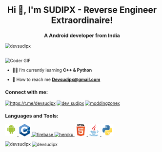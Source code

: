 <h1 align="center">Hi 👋, I'm SUDIPX - Reverse Engineer Extraordinaire!</h1>
<h3 align="center">A Android developer from India</h3>

<p align="left"> <img src="https://komarev.com/ghpvc/?username=devsudipx&label=Profile%20views&color=0e75b6&style=flat" alt="devsudipx" /> </p>
<br>
<img alt="Coder GIF" height=250 width=350 src="https://cdn.dribbble.com/users/730703/screenshots/6581243/avento.gif" />
<br>

- 🧑‍💻 I’m currently learning **C++ & Python**

- 📧 How to reach me **Devsudipx@gmail.com**

<h3 align="left">Connect with me:</h3>
<p align="left">
<a href="https://dev.to/https://t.me/devsudipx" target="blank"><img align="center" src="https://raw.githubusercontent.com/rahuldkjain/github-profile-readme-generator/master/src/images/icons/Social/devto.svg" alt="https://t.me/devsudipx" height="30" width="40" /></a>
<a href="https://instagram.com/dev_sudipx" target="blank"><img align="center" src="https://raw.githubusercontent.com/rahuldkjain/github-profile-readme-generator/master/src/images/icons/Social/instagram.svg" alt="dev_sudipx" height="30" width="40" /></a>
<a href="https://www.youtube.com/c/moddingzonex" target="blank"><img align="center" src="https://raw.githubusercontent.com/rahuldkjain/github-profile-readme-generator/master/src/images/icons/Social/youtube.svg" alt="moddingzonex" height="30" width="40" /></a>
</p>

<h3 align="left">Languages and Tools:</h3>
<p align="left"> <a href="https://developer.android.com" target="_blank" rel="noreferrer"> <img src="https://raw.githubusercontent.com/devicons/devicon/master/icons/android/android-original-wordmark.svg" alt="android" width="40" height="40"/> </a> <a href="https://www.w3schools.com/cpp/" target="_blank" rel="noreferrer"> <img src="https://raw.githubusercontent.com/devicons/devicon/master/icons/cplusplus/cplusplus-original.svg" alt="cplusplus" width="40" height="40"/> </a> <a href="https://firebase.google.com/" target="_blank" rel="noreferrer"> <img src="https://www.vectorlogo.zone/logos/firebase/firebase-icon.svg" alt="firebase" width="40" height="40"/> </a> <a href="https://heroku.com" target="_blank" rel="noreferrer"> <img src="https://www.vectorlogo.zone/logos/heroku/heroku-icon.svg" alt="heroku" width="40" height="40"/> </a> <a href="https://www.w3.org/html/" target="_blank" rel="noreferrer"> <img src="https://raw.githubusercontent.com/devicons/devicon/master/icons/html5/html5-original-wordmark.svg" alt="html5" width="40" height="40"/> </a> <a href="https://www.java.com" target="_blank" rel="noreferrer"> <img src="https://raw.githubusercontent.com/devicons/devicon/master/icons/java/java-original.svg" alt="java" width="40" height="40"/> </a> <a href="https://www.python.org" target="_blank" rel="noreferrer"> <img src="https://raw.githubusercontent.com/devicons/devicon/master/icons/python/python-original.svg" alt="python" width="40" height="40"/> </a> </p>

<p><img align="left" src="https://github-readme-stats.vercel.app/api/top-langs?username=devsudipx&show_icons=true&locale=en&layout=compact" alt="devsudipx" /></p>

<p>&nbsp;<img align="center" src="https://github-readme-stats.vercel.app/api?username=devsudipx&show_icons=true&locale=en" alt="devsudipx" /></p>

